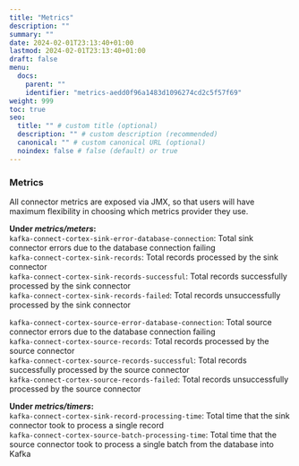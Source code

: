 ```yaml
---
title: "Metrics"
description: ""
summary: ""
date: 2024-02-01T23:13:40+01:00
lastmod: 2024-02-01T23:13:40+01:00
draft: false
menu:
  docs:
    parent: ""
    identifier: "metrics-aedd0f96a1483d1096274cd2c5f57f69"
weight: 999
toc: true
seo:
  title: "" # custom title (optional)
  description: "" # custom description (recommended)
  canonical: "" # custom canonical URL (optional)
  noindex: false # false (default) or true
---
```


### Metrics
All connector metrics are exposed via JMX, so that users will have maximum flexibility in choosing which metrics provider they use. <br/>

**Under _metrics/meters_:** <br/>
`kafka-connect-cortex-sink-error-database-connection`: Total sink connector errors due to the database connection failing <br/>
`kafka-connect-cortex-sink-records`: Total records processed by the sink connector <br/>
`kafka-connect-cortex-sink-records-successful`: Total records successfully processed by the sink connector <br/>
`kafka-connect-cortex-sink-records-failed`: Total records unsuccessfully processed by the sink connector <br/>

`kafka-connect-cortex-source-error-database-connection`: Total source connector errors due to the database connection failing <br/>
`kafka-connect-cortex-source-records`: Total records processed by the source connector <br/>
`kafka-connect-cortex-source-records-successful`: Total records successfully processed by the source connector <br/>
`kafka-connect-cortex-source-records-failed`: Total records unsuccessfully processed by the source connector <br/>

**Under _metrics/timers_:**<br/>
`kafka-connect-cortex-sink-record-processing-time`: Total time that the sink connector took to process a single record <br/>
`kafka-connect-cortex-source-batch-processing-time`: Total time that the source connector took to process a single batch from the database into Kafka
